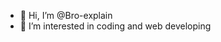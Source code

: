 - 👋 Hi, I’m @Bro-explain
- 👀 I’m interested in coding and web developing 

<!---
Bro-explain/Bro-explain is a ✨ special ✨ repository because its `README.md` (this file) appears on your GitHub profile.
You can click the Preview link to take a look at your changes.
--->
